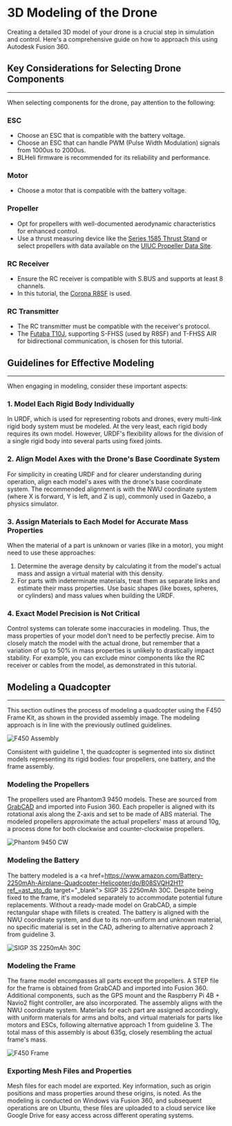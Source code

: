 # 3D Modeling of the Drone

Creating a detailed 3D model of your drone is a crucial step in simulation and control.
Here's a comprehensive guide on how to approach this using Autodesk Fusion 360.

## Key Considerations for Selecting Drone Components

---

When selecting components for the drone, pay attention to the following:

### ESC

- Choose an ESC that is compatible with the battery voltage.
- Choose an ESC that can handle PWM (Pulse Width Modulation) signals from 1000us to 2000us.
- BLHeli firmware is recommended for its reliability and performance.

### Motor

- Choose a motor that is compatible with the battery voltage.

### Propeller

- Opt for propellers with well-documented aerodynamic characteristics for enhanced control.
- Use a thrust measuring device like the
  <a href=https://www.tytorobotics.com/pages/series-1580-1585 target="_blank">Series 1585 Thrust Stand</a>
  or select propellers with data available on the
  <a href=https://m-selig.ae.illinois.edu/props/propDB.html target="_blank">UIUC Propeller Data Site</a>.

### RC Receiver

- Ensure the RC receiver is compatible with S.BUS and supports at least 8 channels.
- In this tutorial, the
  <a href=https://www.amazon.co.jp/UltraPower-Corona-R8SF-S-BUS-S-FHSS/dp/B087YZYN9W target="_blank">Corona R8SF</a>
  is used.

### RC Transmitter

- The RC transmitter must be compatible with the receiver's protocol.
- The <a href=https://www.rc.futaba.co.jp/products/detail/I00000006 target="_blank">Futaba T10J</a>,
  supporting S-FHSS (used by R8SF) and T-FHSS AIR for bidirectional communication, is chosen for this tutorial.

## Guidelines for Effective Modeling

---

When engaging in modeling, consider these important aspects:

### 1. Model Each Rigid Body Individually

In URDF, which is used for representing robots and drones, every multi-link rigid body system must be modeled.
At the very least, each rigid body requires its own model.
However, URDF's flexibility allows for the division of a single rigid body into several parts using fixed joints.

### 2. Align Model Axes with the Drone's Base Coordinate System

For simplicity in creating URDF and for clearer understanding during operation,
align each model's axes with the drone's base coordinate system.
The recommended alignment is with the NWU coordinate system (where X is forward, Y is left, and Z is up),
commonly used in Gazebo, a physics simulator.

### 3. Assign Materials to Each Model for Accurate Mass Properties

When the material of a part is unknown or varies (like in a motor), you might need to use these approaches:

1. Determine the average density by calculating it from the model's actual mass and assign a virtual material with this density.
2. For parts with indeterminate materials, treat them as separate links and estimate their mass properties.
   Use basic shapes (like boxes, spheres, or cylinders) and mass values when building the URDF.

### 4. Exact Model Precision is Not Critical

Control systems can tolerate some inaccuracies in modeling.
Thus, the mass properties of your model don’t need to be perfectly precise.
Aim to closely match the model with the actual drone,
but remember that a variation of up to 50% in mass properties is unlikely to drastically impact stability.
For example, you can exclude minor components like the RC receiver or cables from the model, as demonstrated in this tutorial.

## Modeling a Quadcopter

---

This section outlines the process of modeling a quadcopter using the F450 Frame Kit, as shown in the provided assembly image.
The modeling approach is in line with the previously outlined guidelines.

![F450 Assembly](resources/model_drone/assem.png)

Consistent with guideline 1, the quadcopter is segmented into six distinct models representing its rigid bodies:
four propellers, one battery, and the frame assembly.

### Modeling the Propellers

The propellers used are Phantom3 9450 models.
These are sourced from <a href=https://grabcad.com target="_blank">GrabCAD</a> and imported into Fusion 360.
Each propeller is aligned with its rotational axis along the Z-axis and set to be made of ABS material.
The modeled propellers approximate the actual propellers' mass at around 10g,
a process done for both clockwise and counter-clockwise propellers.

![Phantom 9450 CW](resources/model_drone/propeller.png)

### Modeling the Battery

The battery modeled is a
<a href=https://www.amazon.com/Battery-2250mAh-Airplane-Quadcopter-Helicopter/dp/B08SVQH2H1?ref_=ast_sto_dp target="\_blank">
SIGP 3S 2250mAh 30C</a>.
Despite being fixed to the frame, it's modeled separately to accommodate potential future replacements.
Without a ready-made model on GrabCAD, a simple rectangular shape with fillets is created.
The battery is aligned with the NWU coordinate system, and due to its non-uniform and unknown material,
no specific material is set in the CAD, adhering to alternative approach 2 from guideline 3.

![SIGP 3S 2250mAh 30C](resources/model_drone/lipo.png)

### Modeling the Frame

The frame model encompasses all parts except the propellers.
A STEP file for the frame is obtained from GrabCAD and imported into Fusion 360.
Additional components, such as the GPS mount and the Raspberry Pi 4B + Navio2 flight controller, are also incorporated.
The assembly aligns with the NWU coordinate system.
Materials for each part are assigned accordingly, with uniform materials for arms and bolts,
and virtual materials for parts like motors and ESCs, following alternative approach 1 from guideline 3.
The total mass of this assembly is about 635g, closely resembling the actual frame's mass.

![F450 Frame](resources/model_drone/frame.png)

### Exporting Mesh Files and Properties

Mesh files for each model are exported.
Key information, such as origin positions and mass properties around these origins, is noted.
As the modeling is conducted on Windows via Fusion 360, and subsequent operations are on Ubuntu,
these files are uploaded to a cloud service like Google Drive for easy access across different operating systems.
